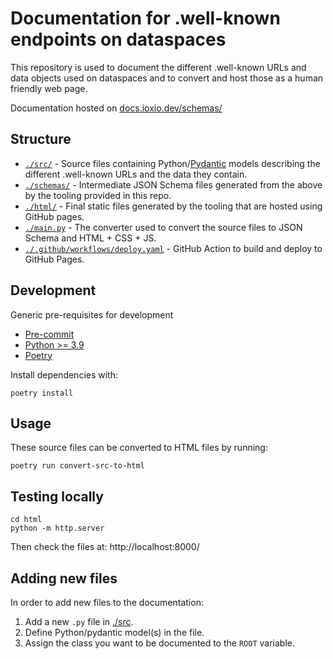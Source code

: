 # Documentation for .well-known endpoints on dataspaces

This repository is used to document the different .well-known URLs and data objects
used on dataspaces and to convert and host those as a human friendly web page.

Documentation hosted on [docs.ioxio.dev/schemas/](https://docs.ioxio.dev/schemas/)

## Structure

- [`./src/`](./src/) - Source files containing
  Python/[Pydantic](https://pydantic-docs.helpmanual.io/) models describing the
  different .well-known URLs and the data they contain.
- [`./schemas/`](./schemas/) - Intermediate JSON Schema files generated from the above
  by the tooling provided in this repo.
- [`./html/`](./html/) - Final static files generated by the tooling that are hosted
  using GitHub pages.
- [`./main.py`](./main.py) - The converter used to convert the source files to JSON
  Schema and HTML + CSS + JS.
- [`./.github/workflows/deploy.yaml`](./.github/workflows/deploy.yaml) - GitHub Action
  to build and deploy to GitHub Pages.

## Development

Generic pre-requisites for development

- [Pre-commit](https://pre-commit.com/#install)
- [Python >= 3.9](https://python.org)
- [Poetry](https://python-poetry.org/docs/#installation)

Install dependencies with:

```shell
poetry install
```

## Usage

These source files can be converted to HTML files by running:

```shell
poetry run convert-src-to-html
```

## Testing locally

```shell
cd html
python -m http.server
```

Then check the files at: http://localhost:8000/

## Adding new files

In order to add new files to the documentation:

1. Add a new `.py` file in [./src](./src).
2. Define Python/pydantic model(s) in the file.
3. Assign the class you want to be documented to the `ROOT` variable.
